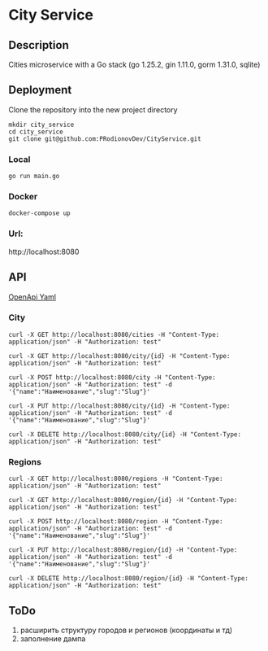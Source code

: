 # City Service

## Description

Cities microservice with a Go stack (go 1.25.2, gin 1.11.0, gorm 1.31.0, sqlite)

## Deployment

Clone the repository into the new project directory

```shell
mkdir city_service
cd city_service
git clone git@github.com:PRodionovDev/CityService.git
```

### Local

```shell
go run main.go
```

### Docker

```shell
docker-compose up
```

### Url:
http://localhost:8080

## API

[OpenApi Yaml](https://github.com/PRodionovDev/CityService/blob/main/Doc/openapi.yaml)

### City
```shell
curl -X GET http://localhost:8080/cities -H "Content-Type: application/json" -H "Authorization: test"
```
```shell
curl -X GET http://localhost:8080/city/{id} -H "Content-Type: application/json" -H "Authorization: test"
```
```shell
curl -X POST http://localhost:8080/city -H "Content-Type: application/json" -H "Authorization: test" -d '{"name":"Наименование","slug":"Slug"}'
```
```shell
curl -X PUT http://localhost:8080/city/{id} -H "Content-Type: application/json" -H "Authorization: test" -d '{"name":"Наименование","slug":"Slug"}'
```
```shell
curl -X DELETE http://localhost:8080/city/{id} -H "Content-Type: application/json" -H "Authorization: test"
```
### Regions
```shell
curl -X GET http://localhost:8080/regions -H "Content-Type: application/json" -H "Authorization: test"
```
```shell
curl -X GET http://localhost:8080/region/{id} -H "Content-Type: application/json" -H "Authorization: test"
```
```shell
curl -X POST http://localhost:8080/region -H "Content-Type: application/json" -H "Authorization: test" -d '{"name":"Наименование","slug":"Slug"}'
```
```shell
curl -X PUT http://localhost:8080/region/{id} -H "Content-Type: application/json" -H "Authorization: test" -d '{"name":"Наименование","slug":"Slug"}'
```
```shell
curl -X DELETE http://localhost:8080/region/{id} -H "Content-Type: application/json" -H "Authorization: test"
```

## ToDo
1. расширить структуру городов и регионов (координаты и тд)
2. заполнение дампа